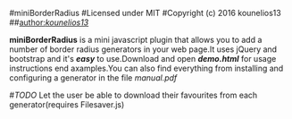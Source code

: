 #miniBorderRadius
#Licensed under MIT
#Copyright (c) 2016 kounelios13
##[author:_kounelios13_](http://kounelios13.github.io/mini-border-radius)

**miniBorderRadius** is a mini javascript plugin that allows you to add a number of border radius generators in your web page.It uses jQuery and bootstrap and it's **_easy_** to use.Download and open **_demo.html_** for usage instructions end axamples.You can also find everything from installing and configuring a generator in the file _manual.pdf_

#_TODO_
Let the user be able to download their favourites from each generator(requires Filesaver.js)